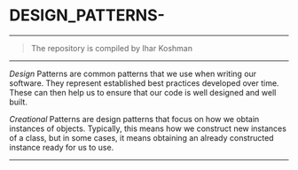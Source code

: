 # DESIGN_PATTERNS-
-------------------
> The repository is compiled by Ihar Koshman
***

_Design_ Patterns are common patterns that we use when writing our software. They represent established best practices 
    developed over time. These can then help us to ensure that our code is well designed and well built.

_Creational_ Patterns are design patterns that focus on how we obtain instances of objects. Typically, this means how we 
    construct new instances of a class, but in some cases, it means obtaining an already constructed instance ready for 
    us to use.

***